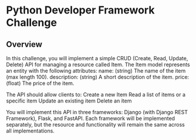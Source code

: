# Python Developer Framework Challenge

## Overview

In this challenge, you will implement a simple CRUD (Create, Read, Update, Delete) API for managing a resource called Item. The Item model represents an entity with the following attributes:
name: (string) The name of the item (max length 100).
description: (string) A short description of the item.
price: (float) The price of the item.

The API should allow clients to:
Create a new Item
Read a list of items or a specific item
Update an existing item
Delete an item

You will implement this API in three frameworks: Django (with Django REST Framework), Flask, and FastAPI. Each framework will be implemented separately, but the resource and functionality will remain the same across all implementations.
